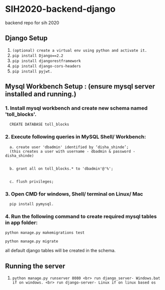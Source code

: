 # SIH2020-backend-django
backend repo for sih 2020

## Django Setup
1. `(optional) create a virtual env using python and activate it.`
2. `pip install Django==2.2`
3. `pip install djangorestframework`
4. `pip install django-cors-headers`
5. `pip install pyjwt.`


## Mysql Workbench Setup : (ensure mysql server installed and running.)

### 1. Install mysql workbench and create new schema named 'toll_blocks'.

      
      CREATE DATABASE toll_blocks

### 2. Execute following queries in MySQL Shell/ Workbench:


      a. create user 'dbadmin' identified by ‘disha_shinde’;
      (this creates a user with username - dbadmin & password - disha_shinde)
      
      
      b. grant all on toll_blocks.* to 'dbadmin'@'%';
   
   
      c. flush privileges;
   
   
### 3. Open CMD for windows, Shell/ terminal on Linux/ Mac 
      pip install pymysql.


### 4. Run the following command to create required mysql tables in app folder:
    python manage.py makemigrations test
    
    python manage.py migrate
    
   all default django tables will be created in the schema.
 ## Running the server
 1. `python manage.py runserver 8080 <br> run django_server- Windows.bat if on windows. <br> run django-server- Linux if on linux based os`
